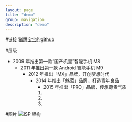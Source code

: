 ```yaml
---
layout: page
title: "demo"
group: navigation
description: "demo"
---
```


#链接
[猪蹄宝宝的github](https://github.com/gadfly3173/) 

#层级
* 2009 年推出第一款“国产机皇”智能手机 M8
  * 2011 年推出第一款 Android 智能手机 M9
    * 2012 年推出「MX」品牌，开创梦想时代
      * 2014 年推出「魅蓝」品牌，打造青年良品
        * 2015 年推出「PRO」品牌，传承尊贵气质
        1.
        2.
        3.

#图片
![ISP 架构](/images/posts/2016/06/isp_archi.PNG)
